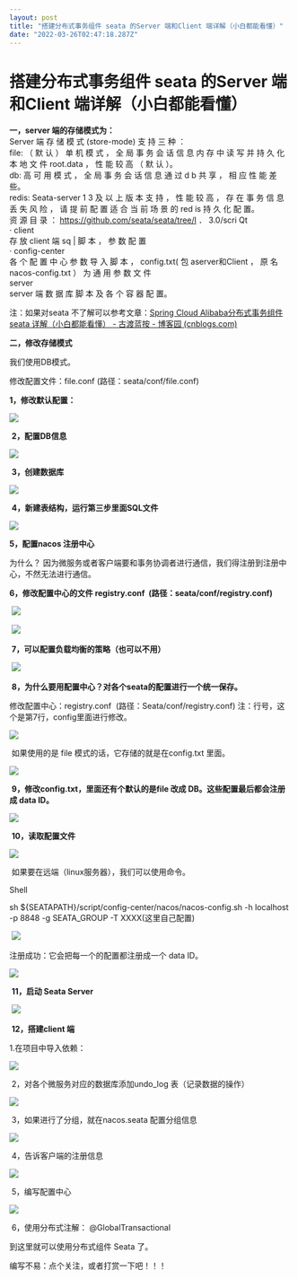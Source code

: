 ```yaml
---
layout: post
title: "搭建分布式事务组件 seata 的Server 端和Client 端详解（小白都能看懂）"
date: "2022-03-26T02:47:18.287Z"
---
```

搭建分布式事务组件 seata 的Server 端和Client 端详解（小白都能看懂）
============================================

**一，server 端的存储模式为：**  
Server 端 存 储 模 式 (store-mode) 支 持 三 种 ：  
file: （ 默 认 ） 单 机 模 式 ， 全 局 事 务 会 话 信 息 内 存 中 读 写 并 持 久 化 本 地 文 件 root.data ， 性 能 较 高 （ 默 认 ）。  
db: 高 可 用 模 式 ， 全 局 事 务 会 话 信 息 通 过 d b 共 享 ， 相 应 性 能 差 些。  
redis: Seata-server 1 3 及 以 上 版 本 支 持 ， 性 能 较 高 ， 存 在 事 务 信 息 丢 失 风 险 ， 请 提 前 配 置 适 合 当 前 场 景 的 red is 持 久 化 配 置。  
资 源 目 录 ： https://github.com/seata/seata/tree/l ． 3.0/scri Qt  
· client  
存 放 client 端 sq | 脚 本 ， 参 数 配 置  
· config-center  
各 个 配 置 中 心 参 数 导 入 脚 本 ， config.txt( 包 aserver和Client ， 原 名 nacos-config.txt ） 为 通 用 参 数 文 件  
server  
server 端 数 据 库 脚 本 及 各 个 容 器 配 置。

注：如果对seata 不了解可以参考文章：[Spring Cloud Alibaba分布式事务组件 seata 详解（小白都能看懂） - 古渡蓝按 - 博客园 (cnblogs.com)](https://www.cnblogs.com/blbl-blog/p/16050022.html)

**二，修改存储模式**

我们使用DB模式。

修改配置文件：file.conf (路径：seata/conf/file.conf)

**1，修改默认配置：**

![](https://img2022.cnblogs.com/blog/2719585/202203/2719585-20220325222814046-618091048.png)

 **2，配置DB信息**

![](https://img2022.cnblogs.com/blog/2719585/202203/2719585-20220325222845009-564164540.png)

 **3，创建数据库**

![](https://img2022.cnblogs.com/blog/2719585/202203/2719585-20220325222924268-2115827844.png)

 **4，新建表结构，运行第三步里面SQL文件**

![](https://img2022.cnblogs.com/blog/2719585/202203/2719585-20220325223058714-896944989.png)

**5，配置nacos 注册中心**

为什么？ 因为微服务或者客户端要和事务协调者进行通信，我们得注册到注册中心，不然无法进行通信。

**6，修改配置中心的文件 registry.conf  (路径：seata/conf/registry.conf)**

 ![](https://img2022.cnblogs.com/blog/2719585/202203/2719585-20220325224036927-1071005961.png)

 ![](https://img2022.cnblogs.com/blog/2719585/202203/2719585-20220325224128245-1262420674.png)

 **7，可以配置负载均衡的策略（也可以不用）**

 ![](https://img2022.cnblogs.com/blog/2719585/202203/2719585-20220325224438700-293697642.png)

 **8，为什么要用配置中心？对各个seata的配置进行一个统一保存。**

修改配置中心：registry.conf  (路径：Seata/conf/registry.conf) 注：行号，这个是第7行，config里面进行修改。

![](https://img2022.cnblogs.com/blog/2719585/202203/2719585-20220325224941874-851212758.png)

 如果使用的是 file 模式的话，它存储的就是在config.txt 里面。

![](https://img2022.cnblogs.com/blog/2719585/202203/2719585-20220325225135989-761376518.png)

 **9，修改config.txt，里面还有个默认的是file 改成 DB。这些配置最后都会注册成 data ID。**

![](https://img2022.cnblogs.com/blog/2719585/202203/2719585-20220325225307500-319321596.png)

 **10，读取配置文件**

![](https://img2022.cnblogs.com/blog/2719585/202203/2719585-20220325225554006-1217020537.png)

 如果要在远端（linux服务器），我们可以使用命令。

Shell

sh ${SEATAPATH}/script/config-center/nacos/nacos-config.sh -h localhost -p 8848 -g SEATA\_GROUP -T XXXX(这里自己配置)

 ![](https://img2022.cnblogs.com/blog/2719585/202203/2719585-20220325230335690-1961508171.png)

注册成功：它会把每一个的配置都注册成一个 data ID。

![](https://img2022.cnblogs.com/blog/2719585/202203/2719585-20220325230704497-618509537.png)

 **11，启动 Seata Server** 

 ![](https://img2022.cnblogs.com/blog/2719585/202203/2719585-20220325230815326-1513280182.png)

 **12，搭建client 端**

1.在项目中导入依赖：

![](https://img2022.cnblogs.com/blog/2719585/202203/2719585-20220325231105721-1948744627.png)

 2，对各个微服务对应的数据库添加undo\_log 表（记录数据的操作）

![](https://img2022.cnblogs.com/blog/2719585/202203/2719585-20220325231558830-1118097244.png)

 3，如果进行了分组，就在nacos.seata 配置分组信息

![](https://img2022.cnblogs.com/blog/2719585/202203/2719585-20220325231654804-1988355874.png)

 4，告诉客户端的注册信息

![](https://img2022.cnblogs.com/blog/2719585/202203/2719585-20220325231735802-1919561205.png)

 5，编写配置中心

![](https://img2022.cnblogs.com/blog/2719585/202203/2719585-20220325231855907-1324086477.png)

 6，使用分布式注解： @GlobalTransactional

到这里就可以使用分布式组件 Seata 了。

编写不易：点个关注，或者打赏一下吧！！！